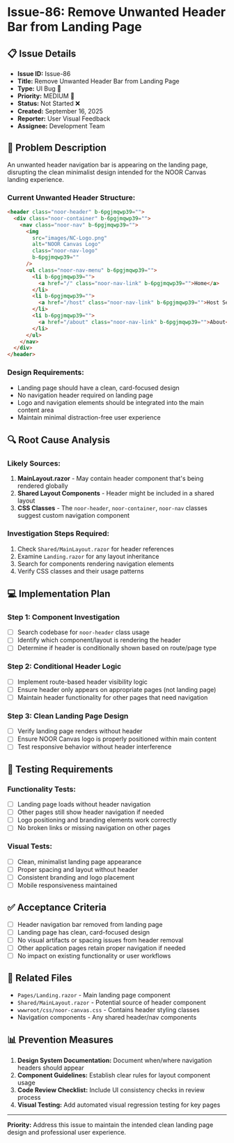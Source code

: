 # Issue-86: Remove Unwanted Header Bar from Landing Page

## 📋 **Issue Details**

- **Issue ID:** Issue-86
- **Title:** Remove Unwanted Header Bar from Landing Page
- **Type:** UI Bug 🔧
- **Priority:** MEDIUM 🔸
- **Status:** Not Started ❌
- **Created:** September 16, 2025
- **Reporter:** User Visual Feedback
- **Assignee:** Development Team

## 🎯 **Problem Description**

An unwanted header navigation bar is appearing on the landing page, disrupting the clean minimalist design intended for the NOOR Canvas landing experience.

### **Current Unwanted Header Structure:**

```html
<header class="noor-header" b-6pgjmqwp39="">
  <div class="noor-container" b-6pgjmqwp39="">
    <nav class="noor-nav" b-6pgjmqwp39="">
      <img
        src="images/NC-Logo.png"
        alt="NOOR Canvas Logo"
        class="noor-nav-logo"
        b-6pgjmqwp39=""
      />
      <ul class="noor-nav-menu" b-6pgjmqwp39="">
        <li b-6pgjmqwp39="">
          <a href="/" class="noor-nav-link" b-6pgjmqwp39="">Home</a>
        </li>
        <li b-6pgjmqwp39="">
          <a href="/host" class="noor-nav-link" b-6pgjmqwp39="">Host Session</a>
        </li>
        <li b-6pgjmqwp39="">
          <a href="/about" class="noor-nav-link" b-6pgjmqwp39="">About</a>
        </li>
      </ul>
    </nav>
  </div>
</header>
```

### **Design Requirements:**

- Landing page should have a clean, card-focused design
- No navigation header required on landing page
- Logo and navigation elements should be integrated into the main content area
- Maintain minimal distraction-free user experience

## 🔍 **Root Cause Analysis**

### **Likely Sources:**

1. **MainLayout.razor** - May contain header component that's being rendered globally
2. **Shared Layout Components** - Header might be included in a shared layout
3. **CSS Classes** - The `noor-header`, `noor-container`, `noor-nav` classes suggest custom navigation component

### **Investigation Steps Required:**

1. Check `Shared/MainLayout.razor` for header references
2. Examine `Landing.razor` for any layout inheritance
3. Search for components rendering navigation elements
4. Verify CSS classes and their usage patterns

## 💻 **Implementation Plan**

### **Step 1: Component Investigation**

- [ ] Search codebase for `noor-header` class usage
- [ ] Identify which component/layout is rendering the header
- [ ] Determine if header is conditionally shown based on route/page type

### **Step 2: Conditional Header Logic**

- [ ] Implement route-based header visibility logic
- [ ] Ensure header only appears on appropriate pages (not landing page)
- [ ] Maintain header functionality for other pages that need navigation

### **Step 3: Clean Landing Page Design**

- [ ] Verify landing page renders without header
- [ ] Ensure NOOR Canvas logo is properly positioned within main content
- [ ] Test responsive behavior without header interference

## 🧪 **Testing Requirements**

### **Functionality Tests:**

- [ ] Landing page loads without header navigation
- [ ] Other pages still show header navigation if needed
- [ ] Logo positioning and branding elements work correctly
- [ ] No broken links or missing navigation on other pages

### **Visual Tests:**

- [ ] Clean, minimalist landing page appearance
- [ ] Proper spacing and layout without header
- [ ] Consistent branding and logo placement
- [ ] Mobile responsiveness maintained

## ✅ **Acceptance Criteria**

- [ ] Header navigation bar removed from landing page
- [ ] Landing page has clean, card-focused design
- [ ] No visual artifacts or spacing issues from header removal
- [ ] Other application pages retain proper navigation if needed
- [ ] No impact on existing functionality or user workflows

## 🔗 **Related Files**

- `Pages/Landing.razor` - Main landing page component
- `Shared/MainLayout.razor` - Potential source of header component
- `wwwroot/css/noor-canvas.css` - Contains header styling classes
- Navigation components - Any shared header/nav components

## 📊 **Prevention Measures**

1. **Design System Documentation:** Document when/where navigation headers should appear
2. **Component Guidelines:** Establish clear rules for layout component usage
3. **Code Review Checklist:** Include UI consistency checks in review process
4. **Visual Testing:** Add automated visual regression testing for key pages

---

**Priority:** Address this issue to maintain the intended clean landing page design and professional user experience.
